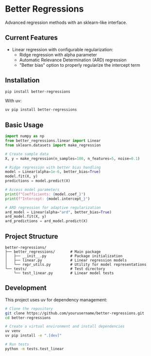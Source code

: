 # Better Regressions

Advanced regression methods with an sklearn-like interface.

## Current Features

- Linear regression with configurable regularization:
  - Ridge regression with alpha parameter
  - Automatic Relevance Determination (ARD) regression
  - "Better bias" option to properly regularize the intercept term

## Installation

```bash
pip install better-regressions
```

With uv:
```bash
uv pip install better-regressions
```

## Basic Usage

```python
import numpy as np
from better_regressions.linear import Linear
from sklearn.datasets import make_regression

# Create sample data
X, y = make_regression(n_samples=100, n_features=5, noise=0.1)

# Ridge regression with better bias handling
model = Linear(alpha=1e-6, better_bias=True)
model.fit(X, y)
predictions = model.predict(X)

# Access model parameters
print(f"Coefficients: {model.coef_}")
print(f"Intercept: {model.intercept_}")

# ARD regression for adaptive regularization
ard_model = Linear(alpha="ard", better_bias=True)
ard_model.fit(X, y)
ard_predictions = ard_model.predict(X)
```

## Project Structure

```
better-regressions/
├── better_regressions/       # Main package
│   ├── __init__.py           # Package initialization
│   ├── linear.py             # Linear regression models
│   └── repr_utils.py         # Utility for model representations
└── tests/                    # Test directory
    └── test_linear.py        # Linear model tests
```

## Development

This project uses uv for dependency management:

```bash
# Clone the repository
git clone https://github.com/yourusername/better-regressions.git
cd better-regressions

# Create a virtual environment and install dependencies
uv venv
uv pip install -e ".[dev]"

# Run tests
python -m tests.test_linear
```
